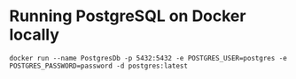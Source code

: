 # Running PostgreSQL on Docker locally
```
docker run --name PostgresDb -p 5432:5432 -e POSTGRES_USER=postgres -e POSTGRES_PASSWORD=password -d postgres:latest
```
